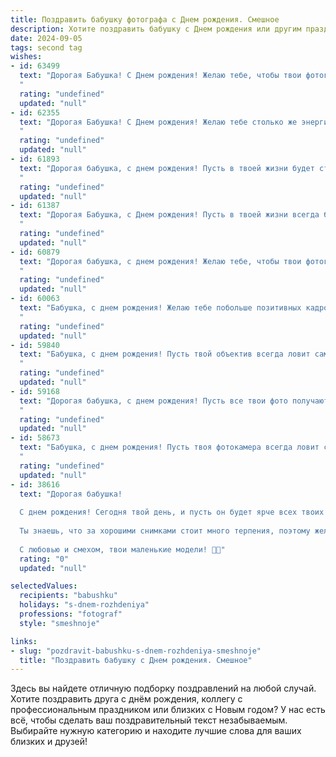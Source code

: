 ```yaml
---
title: Поздравить бабушку фотографа c Днем рождения. Смешное
description: Хотите поздравить бабушку c Днем рождения или другим праздником? Наш ИИ создаст незабываемое поздравление, а вы обязательно выделитесь среди других.  
date: 2024-09-05
tags: second tag
wishes:
- id: 63499
  text: "Дорогая Бабушка! С Днем рождения! Желаю тебе, чтобы твои фотографии получались всегда шикарными, а модели на них были бы вечно молодыми и красивыми - как ты! 😉
  "
  rating: "undefined"
  updated: "null"
- id: 62355
  text: "Дорогая Бабушка! С Днем рождения! Желаю тебе столько же энергии, сколько ты вкладываешь в каждый снимок, и чтобы твои \"шедевры\" радовали нас долгие годы! 😉🎂
  "
  rating: "undefined"
  updated: "null"
- id: 61893
  text: "Дорогая бабушка, с днем рождения! Пусть в твоей жизни будет столько же ярких и запоминающихся кадров, сколько ты сделала за свою карьеру фотографа! Желаем тебе, чтобы в твоем объективе всегда были только счастливые моменты, а на лице - лучезарная улыбка!
  "
  rating: "undefined"
  updated: "null"
- id: 61387
  text: "Дорогая Бабушка, с Днем рождения! Пусть в твоей жизни всегда будет достаточно света, чтобы снимать самые яркие моменты, а твои фотоальбомы  переполнятся  смехом и радостью!
  "
  rating: "undefined"
  updated: "null"
- id: 60879
  text: "Дорогая бабушка, с днем рождения! Желаю тебе, чтобы твои фотографии всегда получались яркими и запоминающимися, как твои снимки, а жизнь была полна радостных моментов, которые ты с удовольствием запечатлеешь в памяти! 😉
  "
  rating: "undefined"
  updated: "null"
- id: 60063
  text: "Бабушка, с днем рождения! Желаю тебе побольше позитивных кадров, ярких эмоций и чтобы твоя фотокамера всегда была заряжена на 100% — на случай, если вдруг запечатлеть нужно будет не только внуков, но и очередную порцию тортика! 😄🎂
  "
  rating: "undefined"
  updated: "null"
- id: 59840
  text: "Бабушка, с днем рождения! Пусть твой объектив всегда ловит самые яркие моменты жизни, а фотоаппарат никогда не разряжается, как и твое чувство юмора!
  "
  rating: "undefined"
  updated: "null"
- id: 59168
  text: "Дорогая бабушка, с днем рождения! Пусть все твои фото получаются такими же яркими и запоминающимися, как ты сама! И пусть в твоей жизни будет столько же кадров счастья, сколько ты сделала за свою карьеру фотографа!
  "
  rating: "undefined"
  updated: "null"
- id: 58673
  text: "Бабушка, с днем рождения! Пусть твоя фотокамера всегда ловит самые яркие моменты жизни, а объектив видит только красоту!  И пусть твой фотоальбом будет полон не только снимками, но и добрыми воспоминаниями! 😉
  "
  rating: "undefined"
  updated: "null"
- id: 38616
  text: "Дорогая бабушка!
  
  С днем рождения! Сегодня твой день, и пусть он будет ярче всех твоих лучших кадров! Пусть жизнь улыбается тебе так же, как ты улыбаешься на своих фотографиях, а каждый миг будет запечатлен с идеальным фокусом счастья!
  
  Ты знаешь, что за хорошими снимками стоит много терпения, поэтому желаем тебе терпения на каждую бабушкину \"фотосессию\", когда внучата будут позировать! Пусть каждый новый год будет как фильтр — наполняй его яркими цветами, а ненужные моменты вырезай, как лишние детали на снимках!
  
  С любовью и смехом, твои маленькие модели! 📸🎉"
  rating: "0"
  updated: "null"

selectedValues:
  recipients: "babushku"
  holidays: "s-dnem-rozhdeniya"
  professions: "fotograf"
  style: "smeshnoje"

links:
- slug: "pozdravit-babushku-s-dnem-rozhdeniya-smeshnoje"
  title: "Поздравить бабушку c Днем рождения. Смешное"
---
```


Здесь вы найдете отличную подборку поздравлений на любой случай. 
Хотите поздравить друга с днём рождения, коллегу с профессиональным праздником или близких с Новым годом? У нас есть всё, чтобы сделать ваш поздравительный текст незабываемым. Выбирайте нужную категорию и находите лучшие слова для ваших близких и друзей!
